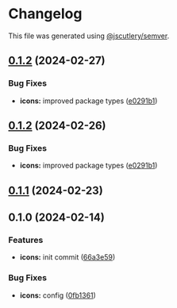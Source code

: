 # Changelog

This file was generated using [@jscutlery/semver](https://github.com/jscutlery/semver).

## [0.1.2](https://github.com/rhinobase/raftyui/compare/icons-0.1.1...icons-0.1.2) (2024-02-27)


### Bug Fixes

* **icons:** improved package types ([e0291b1](https://github.com/rhinobase/raftyui/commit/e0291b13b0bcf120d5a6c7e78895e5d8886d5921))

## [0.1.2](https://github.com/rhinobase/raftyui/compare/icons-0.1.1...icons-0.1.2) (2024-02-26)


### Bug Fixes

* **icons:** improved package types ([e0291b1](https://github.com/rhinobase/raftyui/commit/e0291b13b0bcf120d5a6c7e78895e5d8886d5921))

## [0.1.1](https://github.com/rhinobase/raftyui/compare/icons-0.1.0...icons-0.1.1) (2024-02-23)

## 0.1.0 (2024-02-14)

### Features

- **icons:** init commit ([66a3e59](https://github.com/rhinobase/raftyui/commit/66a3e593105dd0e93efedefd8c1bbc98bd7ef96f))

### Bug Fixes

- **icons:** config ([0fb1361](https://github.com/rhinobase/raftyui/commit/0fb1361cd39fecf59566ae8ce3181e72fdc66c89))
